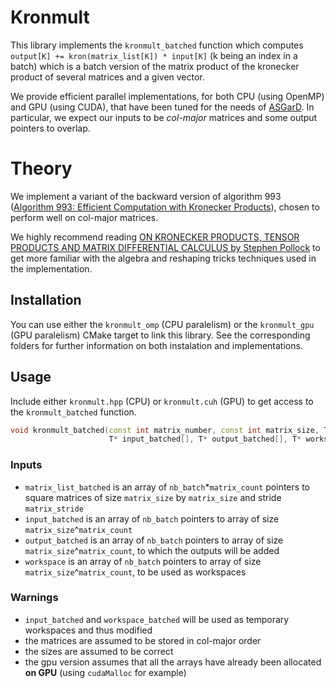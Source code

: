 # Kronmult

This library implements the `kronmult_batched` function which computes `output[K] += kron(matrix_list[K]) * input[K]` (k being an index in a batch) 
which is a batch version of the matrix product of the kronecker product of several matrices and a given vector.

We provide efficient parallel implementations, for both CPU (using OpenMP) and GPU (using CUDA), that have been tuned for the needs of [ASGarD](https://github.com/project-asgard/asgard).
In particular, we expect our inputs to be *col-major* matrices and some output pointers to overlap.

# Theory

We implement a variant of the backward version of algorithm 993 ([Algorithm 993: Efficient Computation with Kronecker Products](https://dl.acm.org/doi/abs/10.1145/3291041)), chosen to perform well on col-major matrices.

We highly recommend reading [ON KRONECKER PRODUCTS, TENSOR PRODUCTS AND MATRIX DIFFERENTIAL CALCULUS by Stephen Pollock](https://www.le.ac.uk/economics/research/RePEc/lec/leecon/dp14-02.pdf) to get more familiar with the algebra and reshaping tricks techniques used in the implementation.

## Installation

You can use either the `kronmult_omp` (CPU paralelism) or the `kronmult_gpu` (GPU paralelism) CMake target to link this library.
See the corresponding folders for further information on both instalation and implementations.

## Usage

Include either `kronmult.hpp` (CPU) or `kronmult.cuh` (GPU) to get access to the `kronmult_batched` function.

```cpp
void kronmult_batched(const int matrix_number, const int matrix_size, T const * const matrix_list_batched[], const int matrix_stride,
                      T* input_batched[], T* output_batched[], T* workspace_batched[], const int nb_batch)
```

### Inputs

- `matrix_list_batched` is an array of `nb_batch`*`matrix_count` pointers to square matrices of size `matrix_size` by `matrix_size` and stride `matrix_stride`
- `input_batched` is an array of `nb_batch` pointers to array of size `matrix_size`^`matrix_count`
- `output_batched` is an array of `nb_batch` pointers to array of size `matrix_size`^`matrix_count`, to which the outputs will be added
- `workspace` is an array of `nb_batch` pointers to array of size `matrix_size`^`matrix_count`, to be used as workspaces

### Warnings

- `input_batched` and `workspace_batched` will be used as temporary workspaces and thus modified
- the matrices are assumed to be stored in col-major order
- the sizes are assumed to be correct
- the gpu version assumes that all the arrays have already been allocated **on GPU** (using `cudaMalloc` for example)
